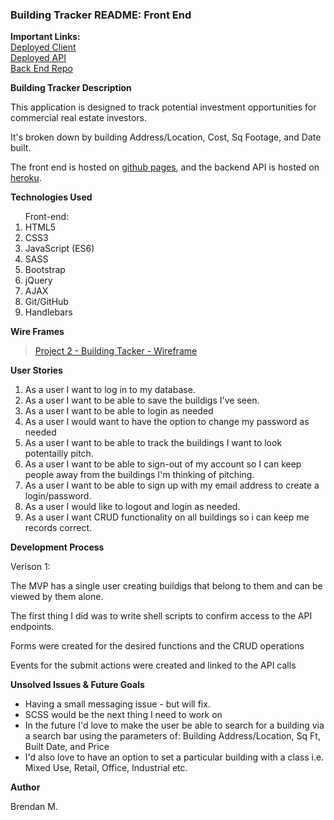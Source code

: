 <h3>Building Tracker README: Front End</h3>


**Important Links:**
<br>
[Deployed Client](https://bhmdev.github.io/Building-Tracker-FE/)
<br>
[Deployed API](https://building-tracker-api.herokuapp.com/)
<br>
[Back End Repo](https://github.com/bhmdev/Building-Tracker-API-Repo-BE)

**Building Tracker Description**

This application is designed to track potential investment opportunities for commercial real estate investors.

It's broken down by building Address/Location, Cost, Sq Footage, and Date built.

The front end is hosted on [github pages](https://bhmdev.github.io/Building-Tracker-FE/), and the backend API is hosted on [heroku](https://building-tracker-api.herokuapp.com/).

**Technologies Used**

<ol>
Front-end:
<li>HTML5</li>
<li>CSS3</li>
<li>JavaScript (ES6)</li>
<li>SASS</li>
<li>Bootstrap</li>
<li>jQuery</li>
<li>AJAX</li>
<li>Git/GitHub</li>
<li>Handlebars</li>
</ol>

**Wire Frames**

<blockquote class="imgur-embed-pub" lang="en" data-id="a/X0bEtGq"><a href="//imgur.com/a/X0bEtGq">Project 2 - Building Tacker - Wireframe</a></blockquote>

**User Stories**

1. As a user I want to log in to my database.
2. As a user I want to be able to save the buildigs I've seen.
3. As a user I want to be able to login as needed
4. As a user I would want to have the option to change my password as needed
5. As a user I want to be able to track the buildings I want to look potentailly pitch.
6. As a user I want to be able to sign-out of my account so I can keep people away from the buildings I'm thinking of pitching.
7. As a user I want to be able to sign up with my email address to create a login/password.
8. As a user I would like to logout and login as needed.
9. As a user I want CRUD functionality on all buildings so i can keep me records correct.

**Development Process**

Verison 1:

The MVP has a single user creating buildigs that belong to them and can be viewed by them alone.

The first thing I did was to write shell scripts to confirm access to the API endpoints.

Forms were created for the desired functions and the CRUD operations

Events for the submit actions were created and linked to the API calls

**Unsolved Issues & Future Goals**

- Having a small messaging issue - but will fix.
- SCSS would be the next thing I need to work on
- In the future I'd love to make the user be able to search for a building via a search bar using the parameters of: Building Address/Location, Sq Ft, Built Date, and Price
- I'd also love to have an option to set a particular building with a class i.e. Mixed Use, Retail, Office, Industrial etc.

**Author**

Brendan M.
